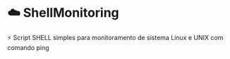 # :cloud: ShellMonitoring
:zap: Script SHELL simples para monitoramento de sistema Linux e UNIX com comando ping
